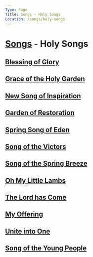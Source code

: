 ```yaml
---
Type: Page
Title: Songs - Holy Songs
Location: /songs/holy-songs
---
```


# [Songs](/songs) - Holy Songs
## [Blessing of Glory](/songs/holy-songs/01_blessing-of-glory)
## [Grace of the Holy Garden](/songs/holy-songs/02_grace-of-the-holy-garden)
## [New Song of Inspiration](/songs/holy-songs/03_new-song-of-inspiration)
## [Garden of Restoration](/songs/holy-songs/04_garden-of-restoration)
## [Spring Song of Eden](/songs/holy-songs/05_spring-song-of-eden)
## [Song of the Victors](/songs/holy-songs/06_song-of-the-victors)
## [Song of the Spring Breeze](/songs/holy-songs/07_song-of-the-spring-breeze)
## [Oh My Little Lambs](/songs/holy-songs/08_oh-my-little-lambs)
## [The Lord has Come](/songs/holy-songs/09_the-lord-has-come)
## [My Offering](/songs/holy-songs/10_my-offering)
## [Unite into One](/songs/holy-songs/11_unite-into-one)
## [Song of the Young People](/songs/holy-songs/12_song-of-the-young-people)
